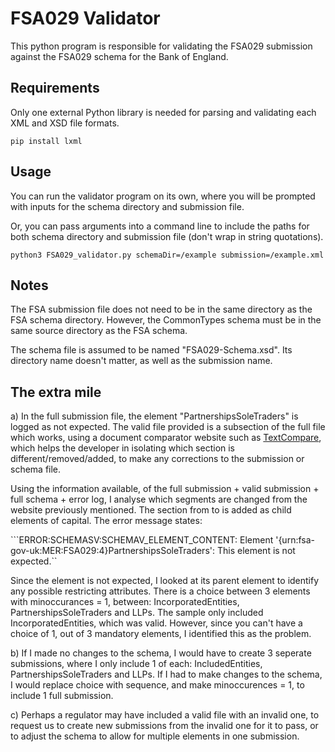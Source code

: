 # FSA029 Validator

This python program is responsible for validating the FSA029 submission against the FSA029 schema for the Bank of England.

## Requirements

Only one external Python library is needed for parsing and validating each XML and XSD file formats.

```pip install lxml```

## Usage

You can run the validator program on its own, where you will be prompted with inputs for the schema directory and submission file.

Or, you can pass arguments into a command line to include the paths for both schema directory and submission file (don't  wrap in string quotations).

```python3 FSA029_validator.py schemaDir=/example submission=/example.xml```


## Notes

The FSA submission file does not need to be in the same directory as the FSA schema directory. However, the CommonTypes schema must be in the same source directory as the FSA schema.

The schema file is assumed to be named "FSA029-Schema.xsd". Its directory name doesn't matter, as well as the submission name.


## The extra mile

a) In the full submission file, the element "PartnershipsSoleTraders" is logged as not expected. The valid file provided is a subsection of the full file which works, using a document comparator website such as [TextCompare](https://www.diffchecker.com/text-compare/), which helps the developer in isolating which section is different/removed/added, to make any corrections to the submission or schema file.

Using the information available, of the full submission + valid submission + full schema + error log, I analyse which segments are changed from the website previously mentioned. The section from <PartnershipsSoleTraders> to </LLPS> is added as child elements of capital. The error message states:

```ERROR:SCHEMASV:SCHEMAV_ELEMENT_CONTENT: Element '{urn:fsa-gov-uk:MER:FSA029:4}PartnershipsSoleTraders': This element is not expected.``

Since the element is not expected, I looked at its parent element to identify any possible restricting attributes. There is a choice between 3 elements with minoccurances = 1, between: IncorporatedEntities, PartnershipsSoleTraders and LLPs. The sample only included IncorporatedEntities, which was valid. However, since you can't have a choice of 1, out of 3 mandatory elements, I identified this as the problem.

b) If I made no changes to the schema, I would have to create 3 seperate submissions, where I only include 1 of each: IncludedEntities, PartnershipsSoleTraders and LLPs. If I had to make changes to the schema, I would replace choice with sequence, and make minoccurences = 1, to include 1 full submission.

c) Perhaps a regulator may have included a valid file with an invalid one, to request us to create new submissions from the invalid one for it to pass, or to adjust the schema to allow for multiple elements in one submission.